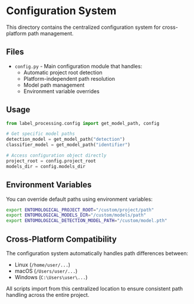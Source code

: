 # Configuration System

This directory contains the centralized configuration system for cross-platform path management.

## Files

- `config.py` - Main configuration module that handles:
  - Automatic project root detection
  - Platform-independent path resolution
  - Model path management
  - Environment variable overrides

## Usage

```python
from label_processing.config import get_model_path, config

# Get specific model paths
detection_model = get_model_path("detection")
classifier_model = get_model_path("identifier")

# Access configuration object directly
project_root = config.project_root
models_dir = config.models_dir
```

## Environment Variables

You can override default paths using environment variables:

```bash
export ENTOMOLOGICAL_PROJECT_ROOT="/custom/project/path"
export ENTOMOLOGICAL_MODELS_DIR="/custom/models/path"
export ENTOMOLOGICAL_DETECTION_MODEL_PATH="/custom/model.pth"
```

## Cross-Platform Compatibility

The configuration system automatically handles path differences between:
- Linux (`/home/user/...`)
- macOS (`/Users/user/...`) 
- Windows (`C:\Users\user\...`)

All scripts import from this centralized location to ensure consistent path handling across the entire project.
